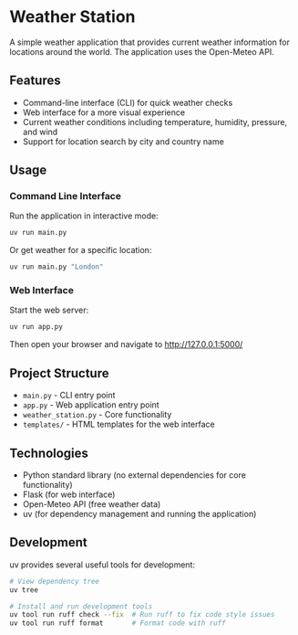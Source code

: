 # Weather Station

A simple weather application that provides current weather information for locations around the world. The application uses the Open-Meteo API.

## Features

- Command-line interface (CLI) for quick weather checks
- Web interface for a more visual experience
- Current weather conditions including temperature, humidity, pressure, and wind
- Support for location search by city and country name

## Usage

### Command Line Interface

Run the application in interactive mode:

```bash
uv run main.py
```

Or get weather for a specific location:

```bash
uv run main.py "London"
```

### Web Interface

Start the web server:

```bash
uv run app.py
```

Then open your browser and navigate to http://127.0.0.1:5000/

## Project Structure

- `main.py` - CLI entry point
- `app.py` - Web application entry point
- `weather_station.py` - Core functionality
- `templates/` - HTML templates for the web interface

## Technologies

- Python standard library (no external dependencies for core functionality)
- Flask (for web interface)
- Open-Meteo API (free weather data)
- uv (for dependency management and running the application)

## Development

uv provides several useful tools for development:

```bash
# View dependency tree
uv tree

# Install and run development tools
uv tool run ruff check --fix  # Run ruff to fix code style issues
uv tool run ruff format       # Format code with ruff
```

